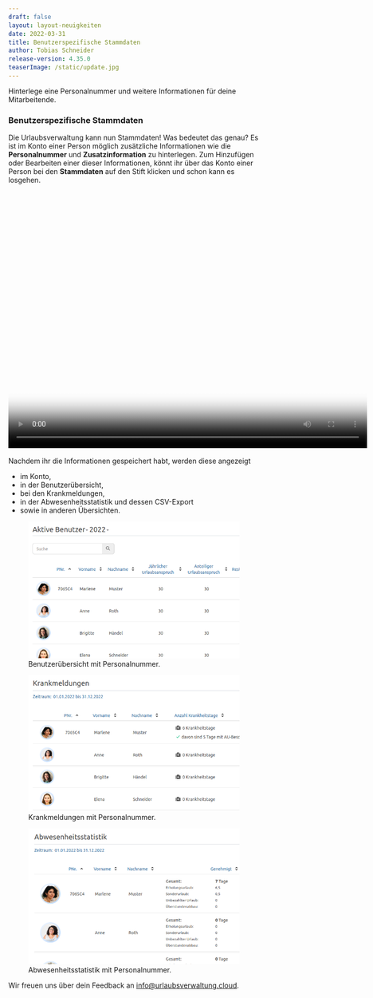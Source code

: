 ```yaml
---
draft: false
layout: layout-neuigkeiten
date: 2022-03-31
title: Benutzerspezifische Stammdaten
author: Tobias Schneider
release-version: 4.35.0
teaserImage: /static/update.jpg
---
```


Hinterlege eine Personalnummer und weitere Informationen für deine Mitarbeitende.

<!-- more -->

### Benutzerspezifische Stammdaten

Die Urlaubsverwaltung kann nun Stammdaten! Was bedeutet das genau? Es ist im Konto einer Person möglich zusätzliche Informationen
wie die **Personalnummer** und **Zusatzinformation** zu hinterlegen. Zum Hinzufügen oder Bearbeiten einer dieser Informationen,
könnt ihr über das Konto einer Person bei den __Stammdaten__ auf den Stift klicken und schon kann es losgehen.  

<video controls width="720" height="515" class="my-8 border-2 rounded-lg" poster="stammdaten-bearbeiten-poster.png">
  <source src="stammdaten-bearbeiten.mp4" type="video/mp4">
</video>

Nachdem ihr die Informationen gespeichert habt, werden diese angezeigt

* im Konto,
* in der Benutzerübersicht,
* bei den Krankmeldungen,
* in der Abwesenheitsstatistik und dessen CSV-Export
* sowie in anderen Übersichten.

<div class="flex my-8 gap-4 flex-col md:flex-row">
    <figure>
        <picture>
            <source srcset="benutzeruebersicht.avif" type="image/avif" />
            <img
              src="benutzeruebersicht.png"
              alt="Benutzeruebersicht mit Personalnummer"
              decoding="async"
              loading="lazy"
              class="rounded-lg"
            />
        </picture>
        <figcaption class="text-sm text-center">Benutzerübersicht mit Personalnummer.</figcaption>
    </figure>
    <figure>
        <picture>
            <source srcset="krankmeldungen.avif" type="image/avif" />
            <img
              src="krankmeldungen.png"
              alt="Krankmeldungen mit Personalnummer"
              decoding="async"
              loading="lazy"
              class="rounded-lg"
            />
        </picture>
      <figcaption class="text-sm text-center">Krankmeldungen mit Personalnummer.</figcaption>
    </figure>
    <figure>
        <picture>
            <source srcset="abwesenheitsstatistik.avif" type="image/avif" />
            <img
              src="abwesenheitsstatistik.png"
              alt="Abwesenheitsstatistik mit Personalnummer"
              decoding="async"
              loading="lazy"
              class="rounded-lg"
            />
        </picture>
        <figcaption class="text-sm text-center">Abwesenheitsstatistik mit Personalnummer.</figcaption>
    </figure>
</div>

Wir freuen uns über dein Feedback an <a href="mailto:info@urlaubsverwaltung.cloud?subject=Feedback">info@urlaubsverwaltung.cloud</a>.

